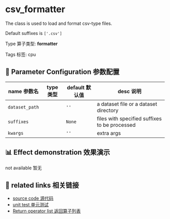 # csv_formatter


The class is used to load and format csv-type files.

Default suffixes is `['.csv']`


Type 算子类型: **formatter**

Tags 标签: cpu

## 🔧 Parameter Configuration 参数配置
| name 参数名 | type 类型 | default 默认值 | desc 说明 |
|--------|------|--------|------|
| `dataset_path` |  | `''` | a dataset file or a dataset directory |
| `suffixes` |  | `None` | files with specified suffixes to be processed |
| `kwargs` |  | `''` | extra args |

## 📊 Effect demonstration 效果演示
not available 暂无

## 🔗 related links 相关链接
- [source code 源代码](../../../data_juicer/ops/formatter/csv_formatter.py)
- [unit test 单元测试]()
- [Return operator list 返回算子列表](../../Operators.md)